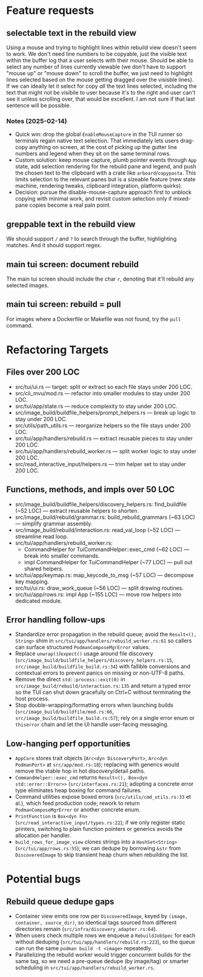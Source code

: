 # Feature requests

## selectable text in the rebuild view
Using a mouse and trying to highlight lines within rebuild view doesn't seem to work. We don't need line numbers to be copyable, just the visible text within the buffer log that a user selects with their mouse. Should be able to select any number of lines currently viewable (we don't have to support "mouse up" or "mouse down" to scroll the buffer, we just need to highlight lines selected based on the mouse getting dragged over the visisble lines). If we can ideally let it select for copy *all* the text lines selected, including the text that might not be visibile to user because it's to the right and user can't see it unless scrolling over, that would be excellent. I am not sure if that last sentence will be possible. 

### Notes (2025-02-14)
- Quick win: drop the global `EnableMouseCapture` in the TUI runner so terminals regain native text selection. That immediately lets users drag-copy anything on screen, at the cost of picking up the gutter line numbers and legend when they sit on the same terminal rows.
- Custom solution: keep mouse capture, plumb pointer events through `App` state, add selection rendering for the rebuild pane and legend, and push the chosen text to the clipboard with a crate like `arboard`/`copypasta`. This limits selection to the relevant panes but is a sizeable feature (new state machine, rendering tweaks, clipboard integration, platform quirks).
- Decision: pursue the disable-mouse-capture approach first to unblock copying with minimal work, and revisit custom selection only if mixed-pane copies become a real pain point.

## greppable text in the rebuild view
We should support `/` and `?` to search through the buffer, highlighting matches. And it should support regex.

## main tui screen: document rebuild
The main tui screen should include the char `r`, denoting that it'll rebuild any selected images. 

## main tui screen: rebuild = pull
For images where a Dockerfile or Makefile was not found, try the `pull` command. 

# Refactoring Targets

## Files over 200 LOC
- src/tui/ui.rs — target: split or extract so each file stays under 200 LOC.
- src/cli_mvu/mod.rs — refactor into smaller modules to stay under 200 LOC.
- src/tui/app/state.rs — reduce complexity to stay under 200 LOC.
- src/image_build/buildfile_helpers/prompt_helpers.rs — break up logic to stay under 200 LOC.
- src/utils/path_utils.rs — reorganize helpers so the file stays under 200 LOC.
- src/tui/app/handlers/rebuild.rs — extract reusable pieces to stay under 200 LOC.
- src/tui/app/handlers/rebuild_worker.rs — split worker logic to stay under 200 LOC.
- src/read_interactive_input/helpers.rs — trim helper set to stay under 200 LOC.

## Functions, methods, and impls over 50 LOC
- src/image_build/buildfile_helpers/discovery_helpers.rs: find_buildfile (~52 LOC) — extract reusable helpers to shorten.
- src/image_build/rebuild/grammar.rs: build_rebuild_grammars (~63 LOC) — simplify grammar assembly.
- src/image_build/rebuild/interaction.rs: read_val_loop (~52 LOC) — streamline read loop.
- src/tui/app/handlers/rebuild_worker.rs:
  - CommandHelper for TuiCommandHelper::exec_cmd (~62 LOC) — break into smaller commands.
  - impl CommandHelper for TuiCommandHelper (~77 LOC) — pull out shared helpers.
- src/tui/app/keymap.rs: map_keycode_to_msg (~57 LOC) — decompose key mapping.
- src/tui/ui.rs: draw_work_queue (~56 LOC) — split drawing routines.
- src/tui/app/rows.rs: impl App (~155 LOC) — move row helpers into dedicated module.

## Error handling follow-ups
- Standardize error propagation in the rebuild queue; avoid the `Result<(), String>` shim in `src/tui/app/handlers/rebuild_worker.rs:61` so callers can surface structured `PodmanComposeMgrError` values.
- Replace `unwrap()`/`expect()` usage around file discovery (`src/image_build/buildfile_helpers/discovery_helpers.rs:15`, `src/image_build/buildfile_build.rs:34`) with fallible conversions and contextual errors to prevent panics on missing or non-UTF-8 paths.
- Remove the direct `std::process::exit(0)` in `src/image_build/rebuild/interaction.rs:135` and return a typed error so the TUI can shut down gracefully on Ctrl+C without terminating the host process.
- Stop double-wrapping/formatting errors when launching builds (`src/image_build/buildfile/mod.rs:66`, `src/image_build/buildfile_build.rs:57`); rely on a single error enum or `thiserror` chain and let the UI handle user-facing messaging.


## Low-hanging perf opportunities
- `AppCore` stores trait objects (`Arc<dyn DiscoveryPort>`, `Arc<dyn PodmanPort>` at `src/app/mod.rs:18`); replacing with generics would remove the vtable hop in hot discovery/detail paths.
- `CommandHelper::exec_cmd` returns `Result<(), Box<dyn std::error::Error>>` (`src/interfaces.rs:21`); adopting a concrete error type eliminates heap boxing for command failures.
- Command utilities expose boxed errors (`src/utils/cmd_utils.rs:33` et al.), which feed production code; rework to return `PodmanComposeMgrError` or another concrete enum.
- `PrintFunction` is `Box<dyn Fn>` (`src/read_interactive_input/types.rs:22`); if we only register static printers, switching to plain function pointers or generics avoids the allocation per handler.
- `build_rows_for_image_view` clones strings into a `HashSet<String>` (`src/tui/app/rows.rs:55`); we can dedupe by borrowing `&str` from `DiscoveredImage` to skip transient heap churn when rebuilding the list.

# Potential bugs

## Rebuild queue dedupe gaps
- Container view emits one row per `DiscoveredImage`, keyed by `(image, container, source_dir)`, so identical tags sourced from different directories remain (`src/infra/discovery_adapter.rs:64`).
- When users check multiple rows we enqueue a `RebuildJobSpec` for each without deduping (`src/tui/app/handlers/rebuild.rs:223`), so the queue can run the same `podman build -t <image>` repeatedly.
- Parallelizing the rebuild worker would trigger concurrent builds for the same tag, so we need a pre-queue dedupe (by image/tag) or smarter scheduling in `src/tui/app/handlers/rebuild_worker.rs`.
